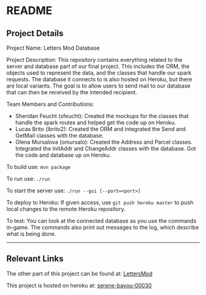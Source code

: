# README
## Project Details
Project Name: Letters Mod Database 

Project Description: This repository contains everything related to the server and 
database part of our final project. This includes the ORM, the objects used to represent
the data, and the classes that handle our spark requests. The database it connects to is
also hosted on Heroku, but there are local variants. The goal is to allow users to send mail
to our database that can then be received by the intended recipient.

Team Members and Contributions:
- Sheridan Feucht (sfeucht): Created the mockups for the classes that handle the spark routes
and helped get the code up on Heroku.
- Lucas Brito (lbrito2): Created the ORM and integrated the Send and GetMail classes
with the database.
- Olena Mursalova (omursalo): Created the Address and Parcel classes. Integrated the
InitAddr and ChangeAddr classes with the database. Got the code and database up on Heroku.

To build use:
`mvn package`

To run use:
`./run`

To start the server use:
`./run --gui [--port=<port>]`

To deploy to Heroku:
If given access, use `git push heroku master` to push local changes to the remote
Heroku repository.

To test:
You can look at the connected database as you use the commands in-game. The commands
also print out messages to the log, which describe what is being done. 
***
## Relevant Links
The other part of this project can be found at: [LettersMod](https://github.com/sfeucht/letters_mod)

This project is hosted on heroku at: [serene-bayou-00030](https://serene-bayou-00030.herokuapp.com/)